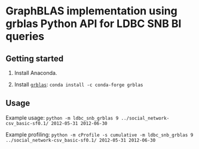 # GraphBLAS implementation using grblas Python API for LDBC SNB BI queries

## Getting started

1. Install Anaconda.

2. Install [`grblas`](https://github.com/metagraph-dev/grblas): `conda install -c conda-forge grblas`

## Usage

Example usage:
`python -m ldbc_snb_grblas 9 ../social_network-csv_basic-sf0.1/ 2012-05-31 2012-06-30`

Example profiling:
`python -m cProfile -s cumulative -m ldbc_snb_grblas 9 ../social_network-csv_basic-sf0.1/ 2012-05-31 2012-06-30`
